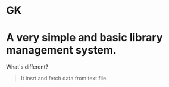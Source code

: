 # GK

<h1>A very simple and basic library management system.</h1> 
What's different?

> It insrt and fetch data from text file.
